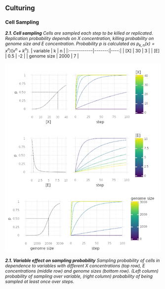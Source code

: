 
## Culturing

### Cell Sampling

_**2.1. Cell sampling** Cells are sampled each step to be killed or replicated. Replication probability depends on X concentration, killing probability on genome size and E concentration. Probability p is calculated as $p_{k,n}(x) = x^n / (x^n + k^n)$._
| variable    |      k |   n |
|:------------|-------:|----:|
| [X]         |   30   |   3 |
| [E]         |    0.5 |  -2 |
| genome size | 2000   |   7 |

[//]: # (end)

![](https://raw.githubusercontent.com/mRcSchwering/luca/main/e1_co2_fixing/imgs/cell_sampling.png)

_**2.1. Variable effect on sampling probability** Sampling probability of cells in dependence to variables with different X concentrations (top row), E concentrations (middle row) and genome sizes (bottom row). (Left column) probability of sampling over variable, (right column) probability of being sampled at least once over steps._